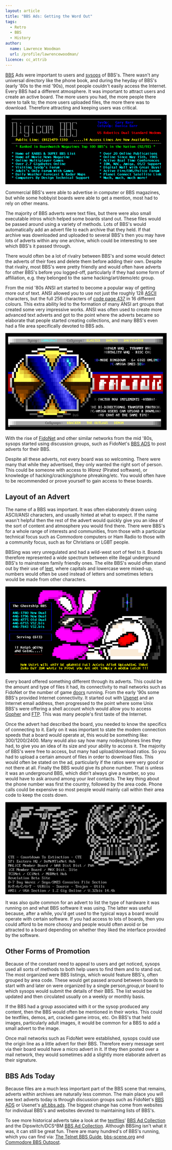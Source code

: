 ```yaml
---
layout: article
title: "BBS Ads: Getting the Word Out"
tags:
  - Retro
  - BBS
  - History
author:
  name: Lawrence Woodman
  url: /profile/lawrencewoodman/
licence: cc_attrib
---
```

[BBS](http://en.wikipedia.org/wiki/Bulletin_board_system) Ads were important to users and [sysops](http://en.wikipedia.org/wiki/Sysop) of BBS's.  There wasn't any universal directory like the phone book, and during the heyday of BBS's (early '80s to the mid '90s), most people couldn't easily access the Internet.  Every BBS had a different atmosphere.  It was important to attract users and create an active board.  The more users you had, the more people there were to talk to; the more users uploaded files, the more there was to download.  Therefore attracting and keeping users was critical.

<img src="/images/posts/bbs_ad_digicom.png" />

Commercial BBS's were able to advertise in computer or BBS magazines, but while some hobbyist boards were able to get a mention, most had to rely on other means.

The majority of BBS adverts were text files, but there were also small executable intros which helped some boards stand out.  These files would be passed around using a variety of methods.  Lots of BBS's would automatically add an advert file to each archive that they held.  If that archive was downloaded and uploaded to several BBS's then you may have lots of adverts within any one archive, which could be interesting to see which BBS's it passed through.

There would often be a lot of rivalry between BBS's and some would detect the adverts of their foes and delete them before adding their own.  Despite that rivalry, most BBS's were pretty friendly and would often have adverts for other BBS's before you logged-off, particularly if they had some form of affiliation, e.g. they belonged to the same hacking/art/demo/etc group.

From the mid '80s ANSI art started to become a popular way of getting more out of text.  ANSI allowed you to use not just the roughly 128 [ASCII](http://en.wikipedia.org/wiki/Ascii) characters, but the full 256 characters of [code page 437](http://en.wikipedia.org/wiki/Code_page_437) in 16 different colours.  This extra ability led to the formation of many ANSI art groups that created some very impressive works.  ANSI was often used to create more advanced text adverts and got to the point where the adverts became so elaborate that people started creating collections, and many BBS's even had a file area specifically devoted to BBS ads.

<img src="/images/posts/bbs_ad_x_factor.png" />

With the rise of [FidoNet](http://en.wikipedia.org/wiki/Fidonet) and other similar networks from the mid '80s, sysops started using discussion groups, such as FidoNet's [BBS ADS](http://fidonet.ozzmosis.com/echomail.php/bbs_ads) to post adverts for their BBS.

Despite all these adverts, not every board was so welcoming.  There were many that while they advertised, they only wanted the right sort of person.  This could be someone with access to _Warez_ (Pirated software), or knowledge of hacking/cracking/phone phreaking/etc.  You would often have to be recommended or prove yourself to gain access to these boards.

## Layout of an Advert
The name of a BBS was important.  It was often elaborately drawn using ASCII/ANSI characters, and usually hinted at what to expect.  If the name wasn't helpful then the rest of the advert would quickly give you an idea of the sort of content and atmosphere you would find there.  There were BBS's for a whole range of interests and communities, from those with a particular technical focus such as Commodore computers or Ham Radio to those with a community focus, such as for Christians or LGBT people.

BBSing was very unregulated and had a wild-west sort of feel to it.  Boards therefore represented a wide spectrum between elite illegal underground BBS's to mainstream family friendly ones.  The elite BBS's would often stand out by their use of [leet](https://en.wikipedia.org/wiki/Leet), where capitals and lowercase were mixed-up, numbers would often be used instead of letters and sometimes letters would be made from other characters.

<img src="/images/posts/bbs_ad_the_ghostship.png" />

Every board offered something different through its adverts.  This could be the amount and type of files it had, its connectivity to mail networks such as FidoNet or the number of game [doors](http://en.wikipedia.org/wiki/Bbs_doors) running.  From the early '90s some BBS's provided Internet connectivity.  It started out with [Usenet](http://en.wikipedia.org/wiki/Usenet) and an Internet email address, then progressed to the point where some Unix BBS's were offering a shell account which would allow you to access <a href="http://en.wikipedia.org/wiki/Gopher_(protocol)">Gopher</a> and [FTP](http://en.wikipedia.org/wiki/File_Transfer_Protocol).  This was many people's first taste of the Internet.

Once the advert had described the board, you needed to know the specifics of connecting to it.  Early on it was important to state the modem connection speeds that a board would operate at, this would be something like: 300/1200/2400. Many would also say how many nodes/phones lines they had, to give you an idea of its size and your ability to access it.  The majority of BBS's were free to access, but many had upload/download ratios.  So you had to upload a certain amount of files in order to download files.  This would often be stated on the ad, particularly if the ratios were very good or not there at all.  Finally the BBS would give its phone number.  That is unless it was an underground BBS, which didn't always give a number, so you would have to ask around among your _leet_ contacts.  The key thing about the phone number was first the country, followed by the area code.  Phone calls could be expensive so most people would mainly call within their area code to keep the costs down.

<img src="/images/posts/bbs_ad_cte.png" />

It was also quite common for an advert to list the type of hardware it was running on and what BBS software it was using.  The latter was useful because, after a while, you'd get used to the typical ways a board would operate with certain software.  If you had access to lots of boards, then you could afford to be more choosy and people would often avoid or be attracted to a board depending on whether they liked the interface provided by the software.


## Other Forms of Promotion
Because of the constant need to appeal to users and get noticed, sysops used all sorts of methods to both help users to find them and to stand out.  The most organized were BBS listings, which would feature BBS's, often grouped by area code.  These would get passed around between boards to start with and later on were organized by a single person,group,or board to which sysops would submit the details of their BBS.  The list would be updated and then circulated usually on a weekly or monthly basis.

If the BBS had a group associated with it or the sysop produced any content, then the BBS would often be mentioned in their works.  This could be textfiles, demos, art, cracked game intros, etc.  On BBS's that held images, particularly adult images, it would be common for a BBS to add a small advert to the image.

Once mail networks such as FidoNet were established, sysops could use the origin line as a little advert for their BBS.  Therefore every message sent via their board would have a micro advert in it.  If they then posted over a mail network, they would sometimes add a slightly more elaborate advert as their signature.

## BBS Ads Today
Because files are a much less important part of the BBS scene that remains, adverts within archives are naturally less common.  The main place you will see text adverts today is through discussion groups such as FidoNet's [BBS ADS](http://fidonet.ozzmosis.com/echomail.php/bbs_ads) or Usenet's [alt.bbs.ads](https://groups.google.com/forum/#!forum/alt.bbs.ads).  The biggest change has come from websites for individual BBS's and websites devoted to maintaining lists of BBS's.

To see more historical adverts take a look at the [textfiles](http://www.textfiles.com)' [BBS Ad Collection](http://www.textfiles.com/bbs/ADS/) and the Dipswitch/DCS^BM [BBS Ad Collection](http://mbox.bz/slurp/ascii/bbsads/).  Although BBSing isn't what it was, it can still be great fun.  There are many hundred's of BBS's running, which you can find via: [The Telnet BBS Guide](http://www.telnetbbsguide.com/), [bbs-scene.org](http://bbs-scene.org/) and [Commodore BBS Outpost](http://cbbsoutpost.servebbs.com/).
